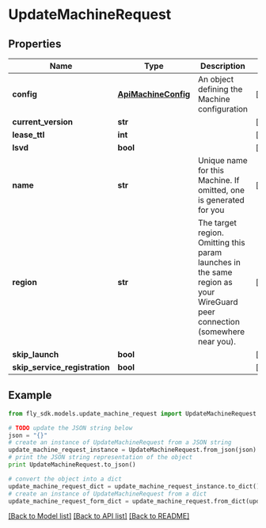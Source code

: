 # UpdateMachineRequest


## Properties

Name | Type | Description | Notes
------------ | ------------- | ------------- | -------------
**config** | [**ApiMachineConfig**](ApiMachineConfig.md) | An object defining the Machine configuration | [optional] 
**current_version** | **str** |  | [optional] 
**lease_ttl** | **int** |  | [optional] 
**lsvd** | **bool** |  | [optional] 
**name** | **str** | Unique name for this Machine. If omitted, one is generated for you | [optional] 
**region** | **str** | The target region. Omitting this param launches in the same region as your WireGuard peer connection (somewhere near you). | [optional] 
**skip_launch** | **bool** |  | [optional] 
**skip_service_registration** | **bool** |  | [optional] 

## Example

```python
from fly_sdk.models.update_machine_request import UpdateMachineRequest

# TODO update the JSON string below
json = "{}"
# create an instance of UpdateMachineRequest from a JSON string
update_machine_request_instance = UpdateMachineRequest.from_json(json)
# print the JSON string representation of the object
print UpdateMachineRequest.to_json()

# convert the object into a dict
update_machine_request_dict = update_machine_request_instance.to_dict()
# create an instance of UpdateMachineRequest from a dict
update_machine_request_form_dict = update_machine_request.from_dict(update_machine_request_dict)
```
[[Back to Model list]](../README.md#documentation-for-models) [[Back to API list]](../README.md#documentation-for-api-endpoints) [[Back to README]](../README.md)


